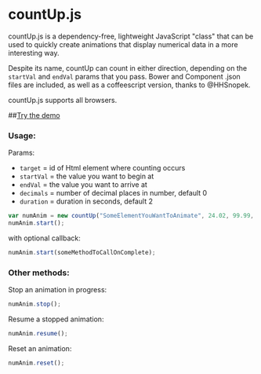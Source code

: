 countUp.js
==========

countUp.js is a dependency-free, lightweight JavaScript "class" that can be used to quickly create animations that display numerical data in a more interesting way. 

Despite its name, countUp can count in either direction, depending on the `startVal` and `endVal` params that you pass. Bower and Component .json files are included, as well as a coffeescript version, thanks to @HHSnopek.

countUp.js supports all browsers. 

##[Try the demo](http://inorganik.github.io/countUp.js)

### Usage:

Params:
- `target` = id of Html element where counting occurs
- `startVal` = the value you want to begin at
- `endVal` = the value you want to arrive at
- `decimals` = number of decimal places in number, default 0
- `duration` = duration in seconds, default 2

```js
var numAnim = new countUp("SomeElementYouWantToAnimate", 24.02, 99.99, 2, 1.5);
numAnim.start();
```

with optional callback:

```js
numAnim.start(someMethodToCallOnComplete);
```

### Other methods:

Stop an animation in progress:

```js
numAnim.stop();
```

Resume a stopped animation:

```js
numAnim.resume();
```

Reset an animation:

```js
numAnim.reset();
```
